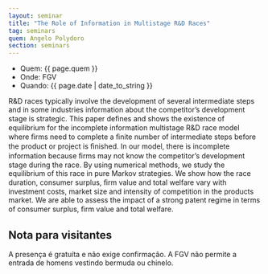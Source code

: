 ```yaml
---
layout: seminar
title: "The Role of Information in Multistage R&D Races"
tag: seminars
quem: Angelo Polydoro  
section: seminars
---
```


- Quem: {{ page.quem }}
- Onde:  FGV
- Quando:  {{ page.date | date_to_string }}

R&D races typically involve the development of several intermediate
steps and in some industries information about the competitor’s
development stage is strategic. This paper deﬁnes and shows the
existence of equilibrium for the incomplete information multistage R&D
race model where ﬁrms need to complete a ﬁnite number of intermediate
steps before the product or project is ﬁnished. In our model, there is
incomplete information because ﬁrms may not know the competitor’s
development stage during the race. By using numerical methods, we
study the equilibrium of this race in pure Markov strategies. We show
how the race duration, consumer surplus, ﬁrm value and total welfare
vary with investment costs, market size and intensity of competition
in the products market. We are able to assess the impact of a strong
patent regime in terms of consumer surplus, ﬁrm value and total
welfare.


## Nota para visitantes

A presença é gratuíta e não exige confirmação. A FGV não permite a
entrada de homens vestindo bermuda ou chinelo.

